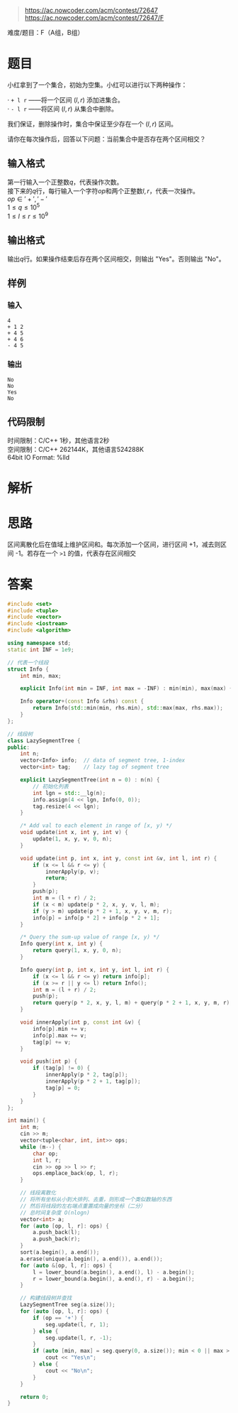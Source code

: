 > https://ac.nowcoder.com/acm/contest/72647
> https://ac.nowcoder.com/acm/contest/72647/F

难度/题目：F（A组，B组）
# 题目

小红拿到了一个集合，初始为空集。小红可以进行以下两种操作：  
  
· `+ l r` ——将一个区间 $(l,r)$ 添加进集合。  
· `- l r` ——将区间 $(l,r)$ 从集合中删除。  
  
我们保证，删除操作时，集合中保证至少存在一个 $(l,r)$ 区间。  
  
请你在每次操作后，回答以下问题：当前集合中是否存在两个区间相交？
## 输入格式

第一行输入一个正整数$q$，代表操作次数。  
接下来的$q$行，每行输入一个字符$op$和两个正整数$l,r$，代表一次操作。  
$op∈{'+','-'}$  
$1\leq q \leq 10^5$  
$1\leq l \leq r \leq 10^9$
## 输出格式

输出$q$行。如果操作结束后存在两个区间相交，则输出 "Yes"。否则输出 "No"。
## 样例
### 输入

```
4
+ 1 2
+ 4 5
+ 4 6
- 4 5
```
### 输出

```
No
No
Yes
No
```
## 代码限制

时间限制：C/C++ 1秒，其他语言2秒  
空间限制：C/C++ 262144K，其他语言524288K  
64bit IO Format: %lld
# 解析

# 思路

区间离散化后在值域上维护区间和。每次添加一个区间，进行区间 +1，减去则区间 -1。若存在一个 `>1` 的值，代表存在区间相交
# 答案

```c++
#include <set>
#include <tuple>
#include <vector>
#include <iostream>
#include <algorithm>

using namespace std;
static int INF = 1e9;

// 代表一个线段
struct Info {
    int min, max;

    explicit Info(int min = INF, int max = -INF) : min(min), max(max) {}

    Info operator+(const Info &rhs) const {
        return Info(std::min(min, rhs.min), std::max(max, rhs.max));
    }
};

// 线段树
class LazySegmentTree {
public:
    int n;
    vector<Info> info;  // data of segment tree, 1-index
    vector<int> tag;    // lazy tag of segment tree

    explicit LazySegmentTree(int n = 0) : n(n) {
        // 初始化列表
        int lgn = std::__lg(n);
        info.assign(4 << lgn, Info(0, 0));
        tag.resize(4 << lgn);
    }

    /* Add val to each element in range of [x, y) */
    void update(int x, int y, int v) {
        update(1, x, y, v, 0, n);
    }

    void update(int p, int x, int y, const int &v, int l, int r) {
        if (x <= l && r <= y) {
            innerApply(p, v);
            return;
        }
        push(p);
        int m = (l + r) / 2;
        if (x < m) update(p * 2, x, y, v, l, m);
        if (y > m) update(p * 2 + 1, x, y, v, m, r);
        info[p] = info[p * 2] + info[p * 2 + 1];
    }

    /* Query the sum-up value of range [x, y) */
    Info query(int x, int y) {
        return query(1, x, y, 0, n);
    }

    Info query(int p, int x, int y, int l, int r) {
        if (x <= l && r <= y) return info[p];
        if (x >= r || y <= l) return Info();
        int m = (l + r) / 2;
        push(p);
        return query(p * 2, x, y, l, m) + query(p * 2 + 1, x, y, m, r);
    }

    void innerApply(int p, const int &v) {
        info[p].min += v;
        info[p].max += v;
        tag[p] += v;
    }

    void push(int p) {
        if (tag[p] != 0) {
            innerApply(p * 2, tag[p]);
            innerApply(p * 2 + 1, tag[p]);
            tag[p] = 0;
        }
    }
};

int main() {
    int m;
    cin >> m;
    vector<tuple<char, int, int>> ops;
    while (m--) {
        char op;
        int l, r;
        cin >> op >> l >> r;
        ops.emplace_back(op, l, r);
    }

    // 线段离散化
    // 将所有坐标从小到大排列、去重，则形成一个类似数轴的东西
    // 然后将线段的左右端点重置成向量的坐标（二分）
    // 总时间复杂度 O(nlogn)
    vector<int> a;
    for (auto [op, l, r]: ops) {
        a.push_back(l);
        a.push_back(r);
    }
    sort(a.begin(), a.end());
    a.erase(unique(a.begin(), a.end()), a.end());
    for (auto &[op, l, r]: ops) {
        l = lower_bound(a.begin(), a.end(), l) - a.begin();
        r = lower_bound(a.begin(), a.end(), r) - a.begin();
    }

    // 构建线段树并查找
    LazySegmentTree seg(a.size());
    for (auto [op, l, r]: ops) {
        if (op == '+') {
            seg.update(l, r, 1);
        } else {
            seg.update(l, r, -1);
        }
        if (auto [min, max] = seg.query(0, a.size()); min < 0 || max > 1) {
            cout << "Yes\n";
        } else {
            cout << "No\n";
        }
    }

    return 0;
}
```